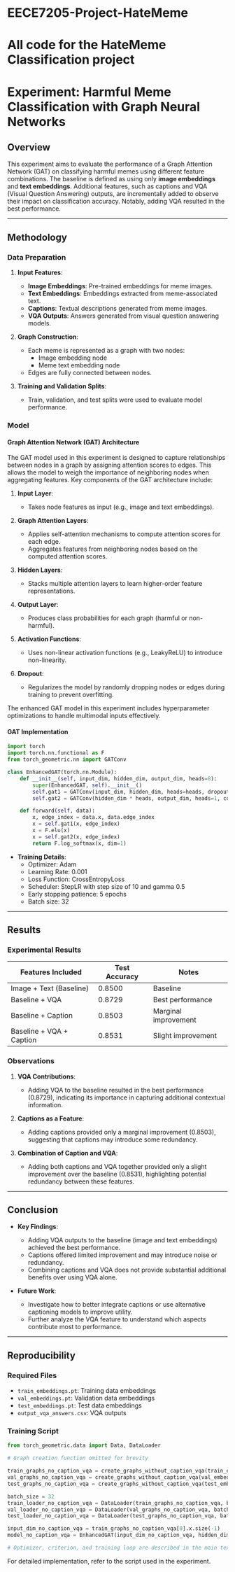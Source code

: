 # EECE7205-Project-HateMeme
All code for the HateMeme Classification project
=======
# Experiment: Harmful Meme Classification with Graph Neural Networks

## Overview
This experiment aims to evaluate the performance of a Graph Attention Network (GAT) on classifying harmful memes using different feature combinations. The baseline is defined as using only **image embeddings** and **text embeddings**. Additional features, such as captions and VQA (Visual Question Answering) outputs, are incrementally added to observe their impact on classification accuracy. Notably, adding VQA resulted in the best performance.

---

## Methodology

### Data Preparation
1. **Input Features**:
   - **Image Embeddings**: Pre-trained embeddings for meme images.
   - **Text Embeddings**: Embeddings extracted from meme-associated text.
   - **Captions**: Textual descriptions generated from meme images.
   - **VQA Outputs**: Answers generated from visual question answering models.

2. **Graph Construction**:
   - Each meme is represented as a graph with two nodes:
     - Image embedding node
     - Meme text embedding node
   - Edges are fully connected between nodes.

3. **Training and Validation Splits**:
   - Train, validation, and test splits were used to evaluate model performance.

### Model

#### Graph Attention Network (GAT) Architecture
The GAT model used in this experiment is designed to capture relationships between nodes in a graph by assigning attention scores to edges. This allows the model to weigh the importance of neighboring nodes when aggregating features. Key components of the GAT architecture include:

1. **Input Layer**:
   - Takes node features as input (e.g., image and text embeddings).

2. **Graph Attention Layers**:
   - Applies self-attention mechanisms to compute attention scores for each edge.
   - Aggregates features from neighboring nodes based on the computed attention scores.

3. **Hidden Layers**:
   - Stacks multiple attention layers to learn higher-order feature representations.

4. **Output Layer**:
   - Produces class probabilities for each graph (harmful or non-harmful).

5. **Activation Functions**:
   - Uses non-linear activation functions (e.g., LeakyReLU) to introduce non-linearity.

6. **Dropout**:
   - Regularizes the model by randomly dropping nodes or edges during training to prevent overfitting.

The enhanced GAT model in this experiment includes hyperparameter optimizations to handle multimodal inputs effectively.

#### GAT Implementation
```python
import torch
import torch.nn.functional as F
from torch_geometric.nn import GATConv

class EnhancedGAT(torch.nn.Module):
    def __init__(self, input_dim, hidden_dim, output_dim, heads=8):
        super(EnhancedGAT, self).__init__()
        self.gat1 = GATConv(input_dim, hidden_dim, heads=heads, dropout=0.6)
        self.gat2 = GATConv(hidden_dim * heads, output_dim, heads=1, concat=False, dropout=0.6)

    def forward(self, data):
        x, edge_index = data.x, data.edge_index
        x = self.gat1(x, edge_index)
        x = F.elu(x)
        x = self.gat2(x, edge_index)
        return F.log_softmax(x, dim=1)
```

- **Training Details**:
  - Optimizer: Adam
  - Learning Rate: 0.001
  - Loss Function: CrossEntropyLoss
  - Scheduler: StepLR with step size of 10 and gamma 0.5
  - Early stopping patience: 5 epochs
  - Batch size: 32

---

## Results
### Experimental Results
| Features Included               | Test Accuracy | Notes                     |
|---------------------------------|---------------|---------------------------|
| Image + Text (Baseline)         | 0.8500        | Baseline                  |
| Baseline + VQA                  | 0.8729        | Best performance          |
| Baseline + Caption              | 0.8503        | Marginal improvement      |
| Baseline + VQA + Caption        | 0.8531        | Slight improvement        |

### Observations
1. **VQA Contributions**:
   - Adding VQA to the baseline resulted in the best performance (0.8729), indicating its importance in capturing additional contextual information.

2. **Captions as a Feature**:
   - Adding captions provided only a marginal improvement (0.8503), suggesting that captions may introduce some redundancy.

3. **Combination of Caption and VQA**:
   - Adding both captions and VQA together provided only a slight improvement over the baseline (0.8531), highlighting potential redundancy between these features.

---

## Conclusion
- **Key Findings**:
  - Adding VQA outputs to the baseline (image and text embeddings) achieved the best performance.
  - Captions offered limited improvement and may introduce noise or redundancy.
  - Combining captions and VQA does not provide substantial additional benefits over using VQA alone.

- **Future Work**:
  - Investigate how to better integrate captions or use alternative captioning models to improve utility.
  - Further analyze the VQA feature to understand which aspects contribute most to performance.

---

## Reproducibility
### Required Files
- `train_embeddings.pt`: Training data embeddings
- `val_embeddings.pt`: Validation data embeddings
- `test_embeddings.pt`: Test data embeddings
- `output_vqa_answers.csv`: VQA outputs

### Training Script
```python
from torch_geometric.data import Data, DataLoader

# Graph creation function omitted for brevity

train_graphs_no_caption_vqa = create_graphs_without_caption_vqa(train_embeddings)
val_graphs_no_caption_vqa = create_graphs_without_caption_vqa(val_embeddings)
test_graphs_no_caption_vqa = create_graphs_without_caption_vqa(test_embeddings)

batch_size = 32
train_loader_no_caption_vqa = DataLoader(train_graphs_no_caption_vqa, batch_size=batch_size, shuffle=True)
val_loader_no_caption_vqa = DataLoader(val_graphs_no_caption_vqa, batch_size=batch_size, shuffle=False)
test_loader_no_caption_vqa = DataLoader(test_graphs_no_caption_vqa, batch_size=batch_size, shuffle=False)

input_dim_no_caption_vqa = train_graphs_no_caption_vqa[0].x.size(-1)  
model_no_caption_vqa = EnhancedGAT(input_dim_no_caption_vqa, hidden_dim, output_dim).to(device)

# Optimizer, criterion, and training loop are described in the main text.
```

For detailed implementation, refer to the script used in the experiment.